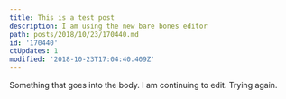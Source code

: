 ```yaml
---
title: This is a test post
description: I am using the new bare bones editor
path: posts/2018/10/23/170440.md
id: '170440'
ctUpdates: 1
modified: '2018-10-23T17:04:40.409Z'
---
```

Something that goes into the body.
I am continuing to edit.
Trying again.